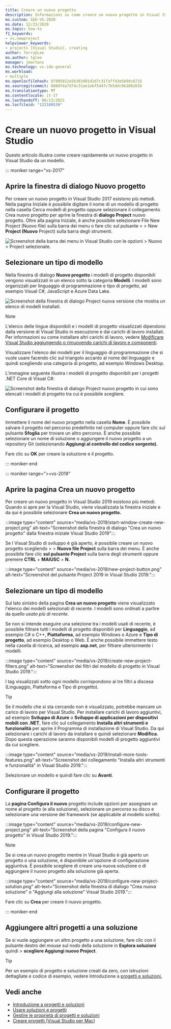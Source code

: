 ```yaml
---
title: Creare un nuovo progetto
description: Informazioni su come creare un nuovo progetto in Visual Studio.
ms.custom: SEO-VS-2020
ms.date: 12/23/2020
ms.topic: how-to
f1_keywords:
- vs.newproject
helpviewer_keywords:
- projects [Visual Studio], creating
author: TerryGLee
ms.author: tglee
manager: jmartens
ms.technology: vs-ide-general
ms.workload:
- multiple
ms.openlocfilehash: 8f885922e5b383d81d1d7c31faff43e569dc6732
ms.sourcegitcommit: 68897da7d74c31ae1ebf5d47c7b5ddc9b108265b
ms.translationtype: MT
ms.contentlocale: it-IT
ms.lasthandoff: 08/13/2021
ms.locfileid: "122109539"
---
```

# <a name="create-a-new-project-in-visual-studio"></a>Creare un nuovo progetto in Visual Studio

Questo articolo illustra come creare rapidamente un nuovo progetto in Visual Studio da un modello.

::: moniker range="vs-2017"

## <a name="open-the-new-project-dialog"></a>Aprire la finestra di dialogo Nuovo progetto

Per creare un nuovo progetto in Visual Studio 2017 esistono più metodi. Nella pagina Iniziale è possibile digitare il nome di  un modello di  progetto nella casella Cerca modelli di progetto oppure selezionare il collegamento Crea nuovo progetto per aprire la finestra di **dialogo Project** nuovo progetto. Oltre alla pagina Iniziale, è anche possibile selezionare File New Project (Nuovo file) sulla barra dei menu o fare clic sul pulsante  >    >   New **Project (Nuovo** Project) sulla barra degli strumenti.

![Screenshot della barra dei menu in Visual Studio con le opzioni > Nuovo > Project selezionate.](./media/vside-newproject1.png)

## <a name="select-a-template-type"></a>Selezionare un tipo di modello

Nella finestra di dialogo **Nuovo progetto** i modelli di progetto disponibili vengono visualizzati in un elenco sotto la categoria **Modelli**. I modelli sono organizzati per linguaggio di programmazione e tipo di progetto, ad esempio Visual C#, JavaScript e Azure Data Lake.

![Screenshot della finestra di dialogo Project nuova versione che mostra un elenco di modelli installati.](./media/vside-newproject-templates-list.png)

> [!NOTE]
> L'elenco delle lingue disponibili e i modelli di progetto visualizzati dipendono dalla versione di Visual Studio in esecuzione e dai carichi di lavoro installati. Per informazioni su come installare altri carichi di lavoro, vedere [Modificare Visual Studio aggiungendo o rimuovendo carichi di lavoro e componenti](../install/modify-visual-studio.md).

Visualizzare l'elenco dei modelli per il linguaggio di programmazione che si vuole usare facendo clic sul triangolo accanto al nome del linguaggio e quindi scegliendo una categoria di progetto, ad esempio Windows Desktop.

L'immagine seguente illustra i modelli di progetto disponibili per i progetti .NET Core di Visual C#:

![Screenshot della finestra di dialogo Project nuovo progetto in cui sono elencati i modelli di progetto tra cui è possibile scegliere.](./media/new-project-dialog-net-core.png)

## <a name="configure-your-project"></a>Configurare il progetto

Immettere il nome del nuovo progetto nella casella **Nome**. È possibile salvare il progetto nel percorso predefinito nel computer oppure fare clic sul pulsante **Sfoglia** per trovare un altro percorso. È anche possibile selezionare un nome di soluzione o aggiungere il nuovo progetto a un repository Git (selezionando **Aggiungi al controllo del codice sorgente).**

Fare clic su **OK** per creare la soluzione e il progetto.

::: moniker-end

::: moniker range=">=vs-2019"

## <a name="open-the-create-a-new-project-page"></a>Aprire la pagina Crea un nuovo progetto

Per creare un nuovo progetto in Visual Studio 2019 esistono più metodi. Quando si apre per la Visual Studio, viene visualizzata la finestra iniziale e da qui è possibile selezionare **Crea un nuovo progetto.**

:::image type="content" source="media/vs-2019/start-window-create-new-project.png" alt-text="Screenshot della finestra di dialogo &quot;Crea un nuovo progetto&quot; dalla finestra iniziale Visual Studio 2019":::

Se l Visual Studio di sviluppo è già aperto, è possibile creare un nuovo progetto scegliendo  >    >  **Nuovo file Project** sulla barra dei menu. È anche possibile fare clic **sul pulsante Project** sulla barra degli strumenti oppure premere **CTRL** + **MAIUSC** + **N.**

:::image type="content" source="media/vs-2019/new-project-button.png" alt-text="Screenshot del pulsante Project 2019 in Visual Studio 2019.":::

## <a name="select-a-template-type"></a>Selezionare un tipo di modello

Sul lato sinistro della pagina **Crea un nuovo progetto** viene visualizzato l'elenco dei modelli selezionati di recente. I modelli sono ordinati a partire da quello *usato più di recente*.

Se non si intende eseguire una selezione tra i modelli usati di recente, è possibile filtrare tutti i modelli di progetto disponibili per **Linguaggio**, ad esempio C# o C++, **Piattaforma**, ad esempio Windows o Azure e **Tipo di progetto**, ad esempio Desktop o Web. È anche possibile immettere testo nella casella di ricerca, ad esempio **asp.net**, per filtrare ulteriormente i modelli.

:::image type="content" source="media/vs-2019/create-new-project-filters.png" alt-text="Screenshot dei filtri del modello di progetto in Visual Studio 2019.":::

I tag visualizzati sotto ogni modello corrispondono ai tre filtri a discesa (Linguaggio, Piattaforma e Tipo di progetto).

> [!TIP]
> Se il modello che si sta cercando non è visualizzato, potrebbe mancare un carico di lavoro per Visual Studio. Per installare carichi di lavoro aggiuntivi, ad esempio **Sviluppo di Azure** o **Sviluppo di applicazioni per dispositivi mobili con .NET**, fare clic sul collegamento **Installa altri strumenti e funzionalità** per aprire il Programma di installazione di Visual Studio. Da qui selezionare i carichi di lavoro da installare e quindi selezionare **Modifica.** Dopo questa operazione saranno disponibili modelli di progetto aggiuntivi da cui scegliere.
>
> :::image type="content" source="media/vs-2019/install-more-tools-features.png" alt-text="Screenshot del collegamento &quot;Installa altri strumenti e funzionalità&quot; in Visual Studio 2019.":::

Selezionare un modello e quindi fare clic su **Avanti**.

## <a name="configure-your-project"></a>Configurare il progetto

La **pagina Configura il nuovo** progetto include opzioni per assegnare un nome al progetto (e alla soluzione), selezionare un percorso su disco e selezionare una versione del framework (se applicabile al modello scelto).

:::image type="content" source="media/vs-2019/configure-new-project.png" alt-text="Screenshot della pagina &quot;Configura il nuovo progetto&quot; in Visual Studio 2019.":::

> [!NOTE]
> Se si crea un nuovo progetto mentre in Visual Studio è già aperto un progetto o una soluzione, è disponibile un'opzione di configurazione aggiuntiva. È possibile scegliere di creare una nuova soluzione o di aggiungere il nuovo progetto alla soluzione già aperta.
>
> :::image type="content" source="media/vs-2019/configure-new-project-solution.png" alt-text="Screenshot della finestra di dialogo &quot;Crea nuova soluzione&quot; o &quot;Aggiungi alla soluzione&quot; Visual Studio 2019.":::

Fare clic su **Crea** per creare il nuovo progetto.

::: moniker-end

## <a name="add-additional-projects-to-a-solution"></a>Aggiungere altri progetti a una soluzione

Se si vuole aggiungere un altro progetto a una soluzione, fare clic con il pulsante destro del mouse sul nodo della soluzione in **Esplora soluzioni** quindi  >  **scegliere Aggiungi nuovo Project**.

> [!TIP]
> Per un esempio di progetto e soluzione creati da zero, con istruzioni dettagliate e codice di esempio, vedere Introduzione a [progetti e soluzioni.](../get-started/tutorial-projects-solutions.md)

## <a name="see-also"></a>Vedi anche

- [Introduzione a progetti e soluzioni](../get-started/tutorial-projects-solutions.md)
- [Usare soluzioni e progetti](creating-solutions-and-projects.md)
- [Gestire le proprietà di progetti e soluzioni](managing-project-and-solution-properties.md)
- [Creare progetti (Visual Studio per Mac)](/visualstudio/mac/create-new-projects)
